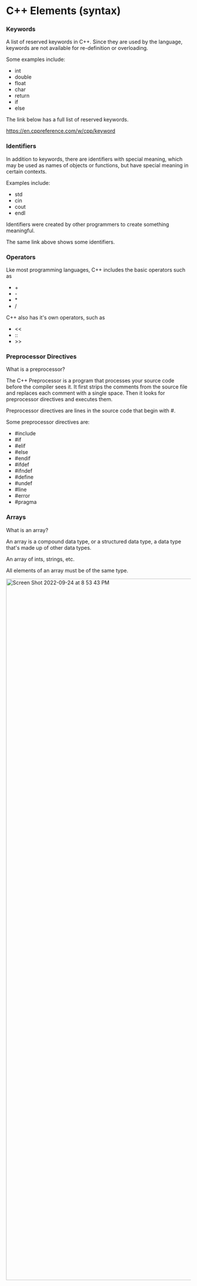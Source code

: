 # C++ Elements (syntax)

### Keywords

A list of reserved keywords in C++. Since they are used by the language, keywords are not available for re-definition or overloading.

Some examples include: <ul><li>int</li> <li>double</li> <li>float</li> <li>char</li> <li>return</li> <li>if</li> <li>else</li></ul> The link below has a full list of reserved keywords.

https://en.cppreference.com/w/cpp/keyword

### Identifiers

In addition to keywords, there are identifiers with special meaning, which may be used as names of objects or functions, but have special meaning in certain contexts.

Examples include: <ul><li>std</li> <li>cin</li> <li>cout</li> <li>endl</li></ul>

Identifiers were created by other programmers to create something meaningful.

The same link above shows some identifiers.

### Operators

Lke most programming languages, C++ includes the basic operators such as <ul><li>+</li> <li>-</li> <li>\*</li> <li>/</li></ul> C++ also has it's own operators, such as <ul><li><<</li> <li>::</li> <li>>></li></ul>

### Preprocessor Directives

What is a preprocessor?

The C++ Preprocessor is a program that processes your source code before the compiler sees it. It first strips the comments from the source file and replaces each comment with a single space. Then it looks for preprocessor directives and executes them.

Preprocessor directives are lines in the source code that begin with #.

Some preprocessor directives are:

<ul>
<li>#include</li>
<li>#if</li>
<li>#elif</li>
<li>#else</li>
<li>#endif</li>
<li>#ifdef</li>
<li>#ifndef</li>
<li>#define</li>
<li>#undef</li>
<li>#line</li>
<li>#error</li>
<li>#pragma</li>
</ul>

### Arrays

What is an array?

An array is a compound data type, or a structured data type, a data type that's made up of other data types.

An array of ints, strings, etc.

All elements of an array must be of the same type.

<img width="1913" alt="Screen Shot 2022-09-24 at 8 53 43 PM" src="https://user-images.githubusercontent.com/55010070/192127590-89eb02df-055b-4ad6-a8c6-38e89b7b64f6.png">
